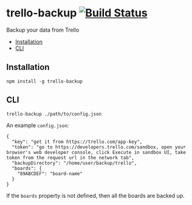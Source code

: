 # trello-backup [![Build Status](https://travis-ci.org/jakutis/trello-backup.svg?branch=master)](https://travis-ci.org/jakutis/trello-backup)

Backup your data from Trello

- [Installation](#installation)
- [CLI](#cli)

## Installation

    npm install -g trello-backup

## CLI

    trello-backup ./path/to/config.json

An example `config.json`:

    {
      "key": "get it from https://trello.com/app-key",
      "token": "go to https://developers.trello.com/sandbox, open your browser's web developer console, click Execute in sandbox UI, take token from the request url in the network tab",
      "backupDirectory": "/home/user/backup/trello",
      "boards": {
        "89ABCDEF": "board-name"
      }
    }

If the `boards` property is not defined, then all the boards are backed up.
